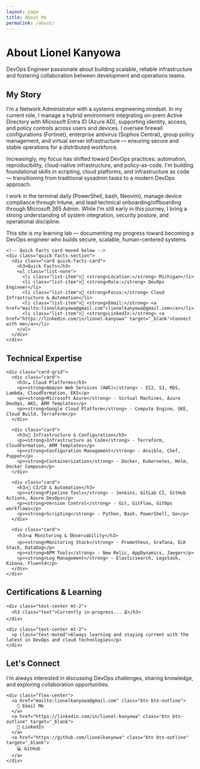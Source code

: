 ```yaml
---
layout: page
title: About Me
permalink: /about/
---
```


<div class="hero section-small">
  <div class="wrapper">
    <h1>About Lionel Kanyowa</h1>
    <p class="hero-subtitle">DevOps Engineer passionate about building scalable, reliable infrastructure and fostering collaboration between development and operations teams.</p>
  </div>
</div>

<section class="section-small">
  <div class="wrapper">
    <!-- Full-width My Story section -->
    <div class="story-section">
      <h2>My Story</h2>
      <div class="story-content">
        <p>
          I'm a Network Administrator with a systems engineering mindset. In my current role, I manage a hybrid environment integrating on-prem Active Directory with Microsoft Entra ID (Azure AD), supporting identity, access, and policy controls across users and devices. I oversee firewall configurations (Fortinet), enterprise antivirus (Sophos Central), group policy management, and virtual server infrastructure — ensuring secure and stable operations for a distributed workforce.
        </p>
        <p>
          Increasingly, my focus has shifted toward DevOps practices: automation, reproducibility, cloud-native infrastructure, and policy-as-code. I'm building foundational skills in scripting, cloud platforms, and infrastructure as code — transitioning from traditional sysadmin tasks to a modern DevOps approach.
        </p>
        <p>
          I work in the terminal daily (PowerShell, bash, Neovim), manage device compliance through Intune, and lead technical onboarding/offboarding through Microsoft 365 Admin. While I’m still early in this journey, I bring a strong understanding of system integration, security posture, and operational discipline.
        </p>
        <p>This site is my learning lab — documenting my progress toward becoming a DevOps engineer who builds secure, scalable, human-centered systems.
        </p>
      </div>
    </div>
    
    <!-- Quick Facts card moved below -->
    <div class="quick-facts-section">
      <div class="card quick-facts-card">
        <h3>Quick Facts</h3>
        <ul class="list-none">
          <li class="list-item">📍 <strong>Location:</strong> Michigan</li>
          <li class="list-item">💼 <strong>Role:</strong> DevOps Engineer</li>
          <li class="list-item">🎯 <strong>Focus:</strong> Cloud Infrastructure & Automation</li>
          <li class="list-item">📧 <strong>Email:</strong> <a href="mailto:lionelkanyowa@gmail.com">lionelkanyowa@gmail.com</a></li>
          <li class="list-item">🔗 <strong>LinkedIn:</strong> <a href="https://linkedin.com/in/lionel-kanyowa" target="_blank">Connect with me</a></li>
        </ul>
      </div>
    </div>
  </div>
</section>

<section class="section-standard">
  <div class="wrapper">
    <h2 class="text-center mb-3">Technical Expertise</h2>
    
    <div class="card-grid">
      <div class="card">
        <h3>☁️ Cloud Platforms</h3>
        <p><strong>Amazon Web Services (AWS)</strong> - EC2, S3, RDS, Lambda, CloudFormation, EKS</p>
        <p><strong>Microsoft Azure</strong> - Virtual Machines, Azure DevOps, AKS, ARM Templates</p>
        <p><strong>Google Cloud Platform</strong> - Compute Engine, GKE, Cloud Build, Terraform</p>
      </div>
      
      <div class="card">
        <h3>🔧 Infrastructure & Configuration</h3>
        <p><strong>Infrastructure as Code</strong> - Terraform, CloudFormation, ARM Templates</p>
        <p><strong>Configuration Management</strong> - Ansible, Chef, Puppet</p>
        <p><strong>Containerization</strong> - Docker, Kubernetes, Helm, Docker Compose</p>
      </div>
      
      <div class="card">
        <h3>🚀 CI/CD & Automation</h3>
        <p><strong>Pipeline Tools</strong> - Jenkins, GitLab CI, GitHub Actions, Azure DevOps</p>
        <p><strong>Version Control</strong> - Git, GitFlow, GitOps workflows</p>
        <p><strong>Scripting</strong> - Python, Bash, PowerShell, Go</p>
      </div>
      
      <div class="card">
        <h3>📊 Monitoring & Observability</h3>
        <p><strong>Monitoring Stack</strong> - Prometheus, Grafana, ELK Stack, DataDog</p>
        <p><strong>APM Tools</strong> - New Relic, AppDynamics, Jaeger</p>
        <p><strong>Log Management</strong> - Elasticsearch, Logstash, Kibana, Fluentd</p>
      </div>
    </div>
  </div>
</section>

<section class="section-alt">
  <div class="wrapper">
    <h2 class="text-center mb-3">Certifications & Learning</h2>
    
    <div class="text-center mt-2">
      <h3 class="text">Currently in-progress... ⏳</h3>
    </div>

    <div class="text-center mt-2">
      <p class="text-muted">Always learning and staying current with the latest in DevOps and cloud technologies</p>
    </div>
  </div>
</section>

<section class="section-standard">
  <div class="wrapper text-center">
    <h2>Let's Connect</h2>
    <p class="text-muted mb-2">
      I'm always interested in discussing DevOps challenges, sharing knowledge, and exploring collaboration opportunities.
    </p>
    
    <div class="flex-center">
      <a href="mailto:lionelkanyowa@gmail.com" class="btn btn-outline">
        📧 Email Me
      </a>
      <a href="https://linkedin.com/in/lionel-kanyowa" class="btn btn-outline" target="_blank">
        💼 LinkedIn
      </a>
      <a href="https://github.com/lionelkanyowa" class="btn btn-outline" target="_blank">
        💻 GitHub
      </a>
    </div>
  </div>
</section>